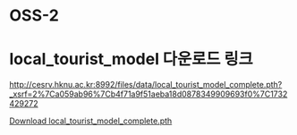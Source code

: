 # OSS-2
# local_tourist_model 다운로드 링크
http://cesrv.hknu.ac.kr:8992/files/data/local_tourist_model_complete.pth?_xsrf=2%7Ca059ab96%7Cb4f71a9f51aeba18d0878349909693f0%7C1732429272

[Download local_tourist_model_complete.pth](http://cesrv.hknu.ac.kr:8992/files/data/local_tourist_model_complete.pth?_xsrf=2%7Ca059ab96%7Cb4f71a9f51aeba18d0878349909693f0%7C1732429272)
